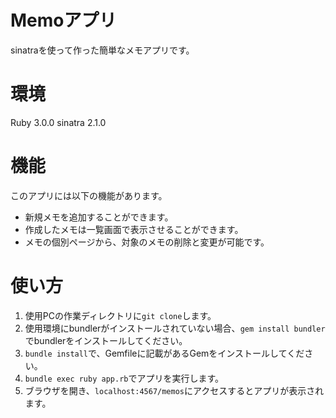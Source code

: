 # Memoアプリ
sinatraを使って作った簡単なメモアプリです。

# 環境
Ruby 3.0.0
sinatra 2.1.0

# 機能
このアプリには以下の機能があります。
- 新規メモを追加することができます。
- 作成したメモは一覧画面で表示させることができます。
- メモの個別ページから、対象のメモの削除と変更が可能です。

# 使い方
1. 使用PCの作業ディレクトリに`git clone`します。
2. 使用環境にbundlerがインストールされていない場合、`gem install bundler`でbundlerをインストールしてください。
3. `bundle install`で、Gemfileに記載があるGemをインストールしてください。
4. `bundle exec ruby app.rb`でアプリを実行します。
5. ブラウザを開き、`localhost:4567/memos`にアクセスするとアプリが表示されます。

